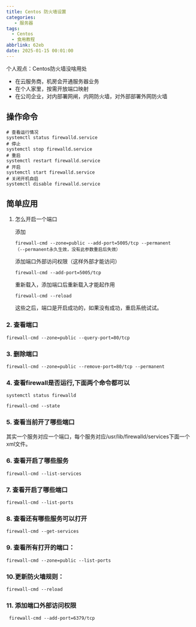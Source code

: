 ```yaml
---
title: Centos 防火墙设置
categories:
   - 服务器
tags:
  - Centos
  - 食用教程
abbrlink: 62eb
date: 2025-01-15 00:01:00
---
```


个人观点：Centos防火墙没啥用处

- 在云服务商，机房会开通服务器业务
- 在个人家里，按需开放端口映射
- 在公司企业，对内部署网闸，内网防火墙，对外部部署外网防火墙

## 操作命令

```shell
# 查看运行情况
systemctl status firewalld.service
# 停止
systemctl stop firewalld.service
# 重启
systemctl restart firewalld.service
# 开启
systemctl start firewalld.service
# 关闭开机自启
systemctl disable firewalld.service
```

## 简单应用

1. 怎么开启一个端口

   添加

   ```shell
   firewall-cmd --zone=public --add-port=5005/tcp --permanent
   （--permanent永久生效，没有此参数重启后失效）
   ```

   添加端口外部访问权限（这样外部才能访问）

   ```shell
   firewall-cmd --add-port=5005/tcp
   ```

   重新载入，添加端口后重新载入才能起作用

   ```shell
   firewall-cmd --reload
   ```

   这些之后，端口是开启成功的，如果没有成功，重启系统试试。

### 2. 查看端口

```shell
firewall-cmd --zone=public --query-port=80/tcp
```

### 3. 删除端口

```shell
firewall-cmd --zone=public --remove-port=80/tcp --permanent
```

### 4. 查看firewall是否运行,下面两个命令都可以

```shell
systemctl status firewalld

firewall-cmd --state
```

### 5. 查看当前开了哪些端口

其实一个服务对应一个端口，每个服务对应/usr/lib/firewalld/services下面一个xml文件。

### 6. 查看开启了哪些服务

```shell
firewall-cmd --list-services
```

### 7. 查看开启了哪些端口

```shell
firewall-cmd --list-ports
```

### 8. 查看还有哪些服务可以打开

```shell
firewall-cmd --get-services
```

### 9. 查看所有打开的端口：

```shell
firewall-cmd --zone=public --list-ports
```

### 10.更新防火墙规则：

```shell
firewall-cmd --reload
```

### 11. 添加端口外部访问权限

```shell
 firewall-cmd --add-port=6379/tcp
```
